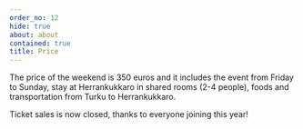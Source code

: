 ```yaml
---
order_no: 12
hide: true
about: about
contained: true
title: Price
---
```


The price of the weekend is 350 euros and it includes the event from Friday to Sunday, stay at Herrankukkaro in shared rooms (2-4 people), foods and transportation from Turku to Herrankukkaro.

Ticket sales is now closed, thanks to everyone joining this year!

